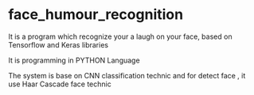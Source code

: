 # face_humour_recognition
It is a program which recognize your a laugh on your face, based on Tensorflow and Keras libraries

It is programming in PYTHON Language 

The system is base on CNN classification technic and for detect face , it use Haar Cascade face technic
